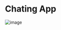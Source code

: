 # Chating App
![image](https://github.com/Amantiwari211/java-Project/assets/161575061/0198f1ff-d2c0-41fe-a51b-c94085efec0d)
